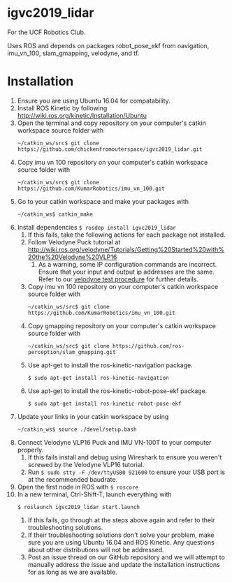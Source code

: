 # igvc2019_lidar
For the UCF Robotics Club.

Uses ROS and depends on packages robot_pose_ekf from navigation, imu_vn_100, slam_gmapping, velodyne, and tf.

# Installation
1. Ensure you are using Ubuntu 16.04 for compatability.
2. Install ROS Kinetic by following http://wiki.ros.org/kinetic/Installation/Ubuntu
3. Open the terminal and copy repository on your computer's catkin workspace source folder with
	```
	~/catkin_ws/src$ git clone https://github.com/chickenfromouterspace/igvc2019_lidar.git
	```
3. Copy imu vn 100 repository on your computer's catkin workspace source folder with
	```
	~/catkin_ws/src$ git clone https://github.com/KumarRobotics/imu_vn_100.git
	```
4. Go to your catkin workspace and make your packages with
	```
	~/catkin_ws$ catkin_make
	```
5. Install dependencies ```$ rosdep install igvc2019_lidar```
	1. If this fails, take the following actions for each package not installed.
	2. Follow Velodyne Puck tutorial at http://wiki.ros.org/velodyne/Tutorials/Getting%20Started%20with%20the%20Velodyne%20VLP16
		1. As a warning, some IP configuration commands are incorrect. Ensure that your input and output ip addresses are the same. Refer to our [velodyne test procedure](https://github.com/chickenfromouterspace/igvc2019_lidar/blob/master/documentation/imu_test_procedure.md) for further details.
	3. Copy imu vn 100 repository on your computer's catkin workspace source folder with
		```
		~/catkin_ws/src$ git clone https://github.com/KumarRobotics/imu_vn_100.git
		```
	4. Copy gmapping repository on your computer's catkin workspace source folder with
		```
		~/catkin_ws/src$ git clone https://github.com/ros-perception/slam_gmapping.git
		```
	5. Use apt-get to install the ros-kinetic-navigation package.
		```
		$ sudo apt-get install ros-kinetic-navigation
		```
	6. Use apt-get to install the ros-kinetic-robot-pose-ekf package.
		```
		$ sudo apt-get install ros-kinetic-robot-pose-ekf
		```
6. Update your links in your catkin workspace by using
	```
	~/catkin_ws$ source ./devel/setup.bash
	```
7. Connect Velodyne VLP16 Puck and IMU VN-100T to your computer properly.
	1. If this fails install and debug using Wireshark to ensure you weren't screwed by the Velodyne VLP16 tutorial.
	2. Run ```$ sudo stty -F /dev/ttyUSB0 921600``` to ensure your USB port is at the recommended baudrate.
8. Open the first node in ROS with ```$ roscore```
9. In a new terminal, Ctrl-Shift-T, launch everything with
	```
	$ roslaunch igvc2019_lidar start.launch
	```
	1. If this fails, go through at the steps above again and refer to their troubleshooting solutions.
	2. If their troubleshooting solutions don't solve your problem, make sure you are using Ubuntu 16.04 and ROS Kinetic. Any questions about other distributions will not be addressed.
	3. Post an issue thread on our GitHub repository and we will attempt to manually address the issue and update the installation instructions for as long as we are available.
